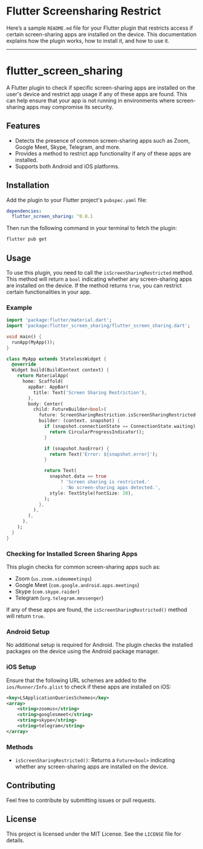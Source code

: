 # Flutter Screensharing Restrict

Here’s a sample `README.md` file for your Flutter plugin that restricts access if certain screen-sharing apps are installed on the device. This documentation explains how the plugin works, how to install it, and how to use it.

---

# flutter_screen_sharing

A Flutter plugin to check if specific screen-sharing apps are installed on the user's device and restrict app usage if any of these apps are found. This can help ensure that your app is not running in environments where screen-sharing apps may compromise its security.

## Features

- Detects the presence of common screen-sharing apps such as Zoom, Google Meet, Skype, Telegram, and more.
- Provides a method to restrict app functionality if any of these apps are installed.
- Supports both Android and iOS platforms.

## Installation

Add the plugin to your Flutter project's `pubspec.yaml` file:

```yaml
dependencies:
  flutter_screen_sharing: ^0.0.1
```

Then run the following command in your terminal to fetch the plugin:

```bash
flutter pub get
```

## Usage

To use this plugin, you need to call the `isScreenSharingRestricted` method. This method will return a `bool` indicating whether any screen-sharing apps are installed on the device. If the method returns `true`, you can restrict certain functionalities in your app.

### Example

```dart
import 'package:flutter/material.dart';
import 'package:flutter_screen_sharing/flutter_screen_sharing.dart';

void main() {
  runApp(MyApp());
}

class MyApp extends StatelessWidget {
  @override
  Widget build(BuildContext context) {
    return MaterialApp(
      home: Scaffold(
        appBar: AppBar(
          title: Text('Screen Sharing Restriction'),
        ),
        body: Center(
          child: FutureBuilder<bool>(
            future: ScreenSharingRestriction.isScreenSharingRestricted(),
            builder: (context, snapshot) {
              if (snapshot.connectionState == ConnectionState.waiting) {
                return CircularProgressIndicator();
              }

              if (snapshot.hasError) {
                return Text('Error: ${snapshot.error}');
              }

              return Text(
                snapshot.data == true
                    ? 'Screen sharing is restricted.'
                    : 'No screen-sharing apps detected.',
                style: TextStyle(fontSize: 20),
              );
            },
          ),
        ),
      ),
    );
  }
}
```

### Checking for Installed Screen Sharing Apps

This plugin checks for common screen-sharing apps such as:

- Zoom (`us.zoom.videomeetings`)
- Google Meet (`com.google.android.apps.meetings`)
- Skype (`com.skype.raider`)
- Telegram (`org.telegram.messenger`)

If any of these apps are found, the `isScreenSharingRestricted()` method will return `true`.

### Android Setup

No additional setup is required for Android. The plugin checks the installed packages on the device using the Android package manager.

### iOS Setup

Ensure that the following URL schemes are added to the `ios/Runner/Info.plist` to check if these apps are installed on iOS:

```xml
<key>LSApplicationQueriesSchemes</key>
<array>
    <string>zoomus</string>
    <string>googlesmeet</string>
    <string>skype</string>
    <string>telegram</string>
</array>
```

### Methods

- `isScreenSharingRestricted()`: Returns a `Future<bool>` indicating whether any screen-sharing apps are installed on the device.

## Contributing

Feel free to contribute by submitting issues or pull requests.

## License

This project is licensed under the MIT License. See the `LICENSE` file for details.






